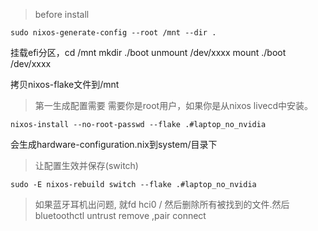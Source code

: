 > before install 
```shell
sudo nixos-generate-config --root /mnt --dir .
```

挂载efi分区，cd /mnt mkdir ./boot
unmount /dev/xxxx
mount ./boot /dev/xxxx

拷贝nixos-flake文件到/mnt

> 第一生成配置需要
需要你是root用户，如果你是从nixos livecd中安装。
```shell
nixos-install --no-root-passwd --flake .#laptop_no_nvidia

```
会生成hardware-configuration.nix到system/目录下

> 让配置生效并保存(switch)

```shell
sudo -E nixos-rebuild switch --flake .#laptop_no_nvidia
```

> 如果蓝牙耳机出问题, 就fd hci0 /
然后删除所有被找到的文件.然后bluetoothctl untrust remove ,pair connect
